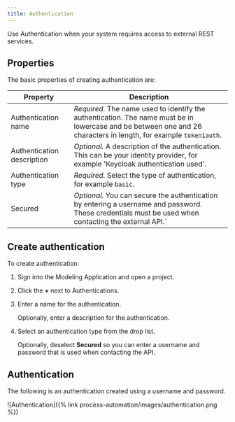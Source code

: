 ```yaml
---
title: Authentication
--- 
```


Use Authentication when your system requires access to external REST services.

## Properties

The basic properties of creating authentication are:

| Property | Description |
| -------- | ----------- |
| Authentication name | *Required.* The name used to identify the authentication. The name must be in lowercase and be between one and 26 characters in length, for example `token1auth`. |
| Authentication description | *Optional.* A description of the authentication. This can be your identity provider, for example 'Keycloak authentication used'. |
| Authentication type | *Required.* Select the type of authentication, for example `basic`. |
| Secured | *Optional.* You can secure the authentication by entering a username and password. These credentials must be used when contacting the external API.`|

## Create authentication

To create authentication:

1. Sign into the Modeling Application and open a project.

2. Click the **+** next to Authentications.

3. Enter a name for the authentication.

   Optionally, enter a description for the authentication.

4. Select an authentication type from the drop list.

   Optionally, deselect **Secured** so you can enter a username and password that is used when contacting the API. 

## Authentication

The following is an authentication created using a username and password.

![Authentication]({% link process-automation/images/authentication.png %})
